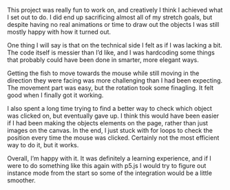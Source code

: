 
This project was really fun to work on, and creatively I think I achieved what I set out to do. I did end up sacrificing almost all of my stretch goals, but despite having no real animations or time to draw out the objects I was still mostly happy with how it turned out.
  
One thing I will say is that on the technical side I felt as if I was lacking a bit. The code itself is messier than I’d like, and I was hardcoding some things that probably could have been done in smarter, more elegant ways.

Getting the fish to move towards the mouse while still moving in the direction they were facing was more challenging than I had been expecting. The movement part was easy, but the rotation took some finagling. It felt good when I finally got it working.

I also spent a long time trying to find a better way to check which object was clicked on, but eventually gave up. I think this would have been easier if I had been making the objects elements on the page, rather than just images on the canvas. In the end, I just stuck with for loops to check the position every time the mouse was clicked. Certainly not the most efficient way to do it, but it works.

Overall, I’m happy with it. It was definitely a learning experience, and if I were to do something like this again with p5.js I would try to figure out instance mode from the start so some of the integration would be a little smoother.
